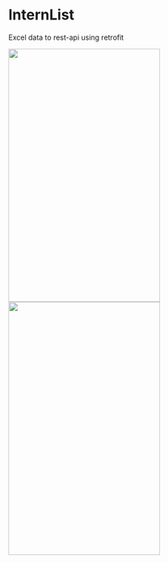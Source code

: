 # InternList
Excel data to rest-api using retrofit

<img src ="https://user-images.githubusercontent.com/56149022/120960680-fcbac180-c779-11eb-95d1-f7996b6325de.png" width="300" height="500"/>
<img src ="https://user-images.githubusercontent.com/56149022/120960685-fe848500-c779-11eb-82db-2eec490c4ee4.png" width="300" height="500"/>




